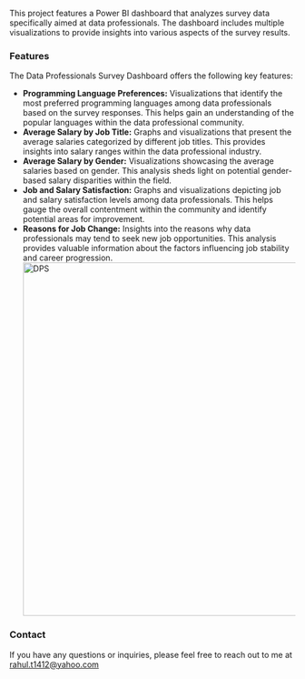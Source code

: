 This project features a Power BI dashboard that analyzes survey data specifically aimed at data professionals. The dashboard includes multiple visualizations to provide insights into various aspects of the survey results.

### Features
The Data Professionals Survey Dashboard offers the following key features:

<ul>
  
<li> <strong>Programming Language Preferences:</strong> Visualizations that identify the most preferred programming languages among data professionals based on the survey responses. This helps gain an understanding of the popular languages within the data professional community.</li>

<li> <strong>Average Salary by Job Title:</strong> Graphs and visualizations that present the average salaries categorized by different job titles. This provides insights into salary ranges within the data professional industry.</li>

<li> <strong>Average Salary by Gender:</strong> Visualizations showcasing the average salaries based on gender. This analysis sheds light on potential gender-based salary disparities within the field.</li>

<li> <strong>Job and Salary Satisfaction:</strong> Graphs and visualizations depicting job and salary satisfaction levels among data professionals. This helps gauge the overall contentment within the community and identify potential areas for improvement.</li>

<li> <strong>Reasons for Job Change:</strong> Insights into the reasons why data professionals may tend to seek new job opportunities. This analysis provides valuable information about the factors influencing job stability and career progression.</li>
  
 <img width="621" alt="DPS" src="https://github.com/RahulThiruvengadam/PortfolioProjects/assets/128221334/9cf1af21-b87a-446a-9d69-ef4d2bd8e7ce">

</ul>

### Contact
If you have any questions or inquiries, please feel free to reach out to me at rahul.t1412@yahoo.com
